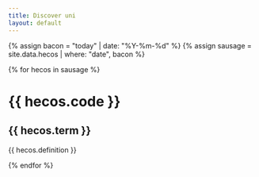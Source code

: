 ```yaml
---
title: Discover uni
layout: default
--- 
```

{% assign bacon = "today" | date: "%Y-%m-%d" %}
{% assign sausage = site.data.hecos | where: "date", bacon %}

{% for hecos in sausage %}

 <h1>  {{ hecos.code }} </h1>
  <h2> {{ hecos.term }} </h2>
  <p> {{ hecos.definition }} </p>

{% endfor %}

